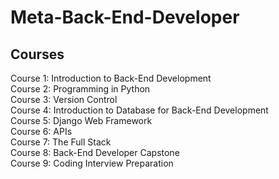 # Meta-Back-End-Developer

## Courses
Course 1: Introduction to Back-End Development  
Course 2: Programming in Python  
Course 3: Version Control  
Course 4: Introduction to Database for Back-End Development  
Course 5: Django Web Framework  
Course 6: APIs   
Course 7: The Full Stack  
Course 8: Back-End Developer Capstone  
Course 9: Coding Interview Preparation  
